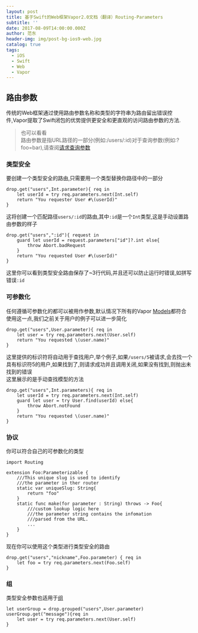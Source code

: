 ```yaml
---
layout: post
title: 基于Swift的Web框架Vapor2.0文档（翻译）Routing-Parameters
subtitle: ''
date: 2017-08-09T14:00:00.000Z
author: 范东
header-img: img/post-bg-ios9-web.jpg
catalog: true
tags:
  - iOS
  - Swift
  - Web
  - Vapor
---
```


## 路由参数

传统的Web框架通过使用路由参数名称和类型的字符串为路由留出错误控件,Vapor提取了Swift闭包的优势提供更安全和更直观的访问路由参数的方法.

> 也可以看看  
> 路由参数是指URL路径的一部分\(例如:/users/:id\)对于查询参数\(例如:?foo=bar\),请查阅[请求查询参数](https://docs.vapor.codes/2.0/http/request/#query-parameters)

### 类型安全

要创建一个类型安全的路由,只需要用一个类型替换你路径中的一部分

```
drop.get("users",Int.parameter){ req in
    let userId = try req.parameters.next(Int.self)
    return "You requester User #\(userId)"
}
```

这将创建一个匹配路径`users/:id`的路由,其中`:id`是一个`Int`类型,这是手动设置路由参数的样子

```
drop.get("users",":id"){ request in
    guard let userId = request.parameters["id"]?.int else{
        throw Abort.badRequest
    }
    return "You requested User #\(userId)"
}
```

这里你可以看到类型安全路由保存了~3行代码,并且还可以防止运行时错误,如拼写错误`:id`

### 可参数化

任何遵循可参数化的都可以被用作参数,默认情况下所有的Vapor [Models](http://www.jianshu.com/p/a919cd994f5b)都符合  
使用这一点,我们之前关于用户的例子可以进一步简化

```
drop.get("users",User.parameter){ req in
    let user = try req.parameters.next(User.self)
    return "You requested \(user.name)"
}
```

这里提供的标识符将自动用于查找用户,举个例子,如果`/users/5`被请求,会去找一个具有标识符5的用户,如果找到了,则请求成功并且调用关闭,如果没有找到,则抛出未找到的错误  
这里展示的是手动查找模型的方法

```
drop.get("users",Int.parameters){ req in
    let userId = try req.parameters.next(Int.self)
    guard let user = try User.find(userId) else{
        throw Abort.notFound
    }
    return "You requested \(user.name)"
}
```

### 协议

你可以符合自己的可参数化的类型

```
import Routing

extension Foo:Parameterizable {
    ///This unique slug is used to identify
    ///the parameter in ther router
    static var uniqueSlug: String{
        return "foo"
    }
    static func make(for parameter : String) throws -> Foo{
        ///custom lookup logic here
        ///the parameter string contains the infomation
        ///parsed from the URL.
        ...
    }
}
```

现在你可以使用这个类型进行类型安全的路由

```
drop.get("users","nickname",Foo.parameter) { req in
    let foo = try req.parameters.next(Foo.self)
}
```

### 组

类型安全参数也适用于[组](https://docs.vapor.codes/2.0/routing/group/)

```
let userGroup = drop.grouped("users",User.parameter)
userGroup.get("message"){req in
    let user = try req.parameters.next(User.self)
}
```



